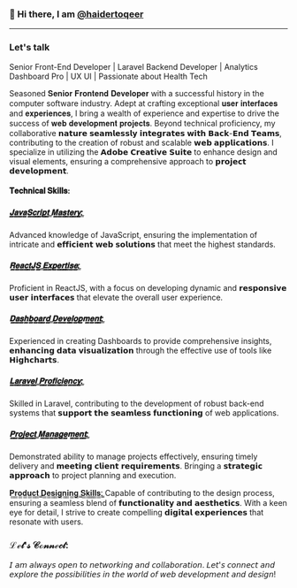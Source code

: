 ### 👋 Hi there, I am [@haidertoqeer](https://www.linkedin.com/in/haidertoqeer/) 
---
### Let's talk 
Senior Front-End Developer | Laravel Backend Developer | Analytics Dashboard Pro | UX  UI | Passionate about Health Tech 

Seasoned 𝐒𝐞𝐧𝐢𝐨𝐫 𝐅𝐫𝐨𝐧𝐭𝐞𝐧𝐝 𝐃𝐞𝐯𝐞𝐥𝐨𝐩𝐞𝐫 with a successful history in the computer software industry. Adept at crafting exceptional 𝐮𝐬𝐞𝐫 𝐢𝐧𝐭𝐞𝐫𝐟𝐚𝐜𝐞𝐬 and 𝐞𝐱𝐩𝐞𝐫𝐢𝐞𝐧𝐜𝐞𝐬, I bring a wealth of experience and expertise to drive the success of 𝐰𝐞𝐛 𝐝𝐞𝐯𝐞𝐥𝐨𝐩𝐦𝐞𝐧𝐭 𝐩𝐫𝐨𝐣𝐞𝐜𝐭𝐬. 
Beyond technical proficiency, my collaborative 𝗻𝗮𝘁𝘂𝗿𝗲 𝘀𝗲𝗮𝗺𝗹𝗲𝘀𝘀𝗹𝘆 𝗶𝗻𝘁𝗲𝗴𝗿𝗮𝘁𝗲𝘀 𝘄𝗶𝘁𝗵 𝗕𝗮𝗰𝗸-𝗘𝗻𝗱 𝗧𝗲𝗮𝗺𝘀, contributing to the creation of robust and scalable 𝘄𝗲𝗯 𝗮𝗽𝗽𝗹𝗶𝗰𝗮𝘁𝗶𝗼𝗻𝘀. I specialize in utilizing the 𝗔𝗱𝗼𝗯𝗲 𝗖𝗿𝗲𝗮𝘁𝗶𝘃𝗲 𝗦𝘂𝗶𝘁𝗲 to enhance design and visual elements, ensuring a comprehensive approach to 𝗽𝗿𝗼𝗷𝗲𝗰𝘁 𝗱𝗲𝘃𝗲𝗹𝗼𝗽𝗺𝗲𝗻𝘁.

#### 𝐓𝐞𝐜𝐡𝐧𝐢𝐜𝐚𝐥 𝐒𝐤𝐢𝐥𝐥𝐬:


##### 𝐉̳𝐚̳𝐯̳𝐚̳𝐒̳𝐜̳𝐫̳𝐢̳𝐩̳𝐭̳ ̳𝐌̳𝐚̳𝐬̳𝐭̳𝐞̳𝐫̳𝐲̳:̳

Advanced knowledge of JavaScript, ensuring the implementation of intricate and 𝗲𝗳𝗳𝗶𝗰𝗶𝗲𝗻𝘁 𝘄𝗲𝗯 𝘀𝗼𝗹𝘂𝘁𝗶𝗼𝗻𝘀 that meet the highest standards.

##### 𝐑̳𝐞̳𝐚̳𝐜̳𝐭̳𝐉̳𝐒̳ ̳𝐄̳𝐱̳𝐩̳𝐞̳𝐫̳𝐭̳𝐢̳𝐬̳𝐞̳:̳

Proficient in ReactJS, with a focus on developing dynamic and 𝗿𝗲𝘀𝗽𝗼𝗻𝘀𝗶𝘃𝗲 𝘂𝘀𝗲𝗿 𝗶𝗻𝘁𝗲𝗿𝗳𝗮𝗰𝗲𝘀 that elevate the overall user experience.

##### 𝐃̳𝐚̳𝐬̳𝐡̳𝐛̳𝐨̳𝐚̳𝐫̳𝐝̳ ̳𝐃̳𝐞̳𝐯̳𝐞̳𝐥̳𝐨̳𝐩̳𝐦̳𝐞̳𝐧̳𝐭̳:̳

Experienced in creating Dashboards to provide comprehensive insights, 𝗲𝗻𝗵𝗮𝗻𝗰𝗶𝗻𝗴 𝗱𝗮𝘁𝗮 𝘃𝗶𝘀𝘂𝗮𝗹𝗶𝘇𝗮𝘁𝗶𝗼𝗻 through the effective use of tools like 𝗛𝗶𝗴𝗵𝗰𝗵𝗮𝗿𝘁𝘀.

##### 𝐋̳𝐚̳𝐫̳𝐚̳𝐯̳𝐞̳𝐥̳ ̳𝐏̳𝐫̳𝐨̳𝐟̳𝐢̳𝐜̳𝐢̳𝐞̳𝐧̳𝐜̳𝐲̳:̳

Skilled in Laravel, contributing to the development of robust back-end systems that 𝘀𝘂𝗽𝗽𝗼𝗿𝘁 𝘁𝗵𝗲 𝘀𝗲𝗮𝗺𝗹𝗲𝘀𝘀 𝗳𝘂𝗻𝗰𝘁𝗶𝗼𝗻𝗶𝗻𝗴 of web applications.


##### 𝐏̳𝐫̳𝐨̳𝐣̳𝐞̳𝐜̳𝐭̳ ̳𝐌̳𝐚̳𝐧̳𝐚̳𝐠̳𝐞̳𝐦̳𝐞̳𝐧̳𝐭̳:̳
Demonstrated ability to manage projects effectively, ensuring timely delivery and 𝗺𝗲𝗲𝘁𝗶𝗻𝗴 𝗰𝗹𝗶𝗲𝗻𝘁 𝗿𝗲𝗾𝘂𝗶𝗿𝗲𝗺𝗲𝗻𝘁𝘀. Bringing a 𝘀𝘁𝗿𝗮𝘁𝗲𝗴𝗶𝗰 𝗮𝗽𝗽𝗿𝗼𝗮𝗰𝗵 to project planning and execution.

𝐏̳𝐫̳𝐨̳𝐝̳𝐮̳𝐜̳𝐭̳ ̳𝐃̳𝐞̳𝐬̳𝐢̳𝐠̳𝐧̳𝐢̳𝐧̳𝐠̳ ̳𝐒̳𝐤̳𝐢̳𝐥̳𝐥̳𝐬̳:̳
Capable of contributing to the design process, ensuring a seamless blend of 𝗳𝘂𝗻𝗰𝘁𝗶𝗼𝗻𝗮𝗹𝗶𝘁𝘆 𝗮𝗻𝗱 𝗮𝗲𝘀𝘁𝗵𝗲𝘁𝗶𝗰𝘀. With a keen eye for detail, I strive to create compelling 𝗱𝗶𝗴𝗶𝘁𝗮𝗹 𝗲𝘅𝗽𝗲𝗿𝗶𝗲𝗻𝗰𝗲𝘀 that resonate with users.

### ℒℯ𝓉'𝓈 𝒞ℴ𝓃𝓃ℯ𝒸𝓉:
𝘐 𝘢𝘮 𝘢𝘭𝘸𝘢𝘺𝘴 𝘰𝘱𝘦𝘯 𝘵𝘰 𝘯𝘦𝘵𝘸𝘰𝘳𝘬𝘪𝘯𝘨 𝘢𝘯𝘥 𝘤𝘰𝘭𝘭𝘢𝘣𝘰𝘳𝘢𝘵𝘪𝘰𝘯. 𝘓𝘦𝘵'𝘴 𝘤𝘰𝘯𝘯𝘦𝘤𝘵 𝘢𝘯𝘥 𝘦𝘹𝘱𝘭𝘰𝘳𝘦 𝘵𝘩𝘦 𝘱𝘰𝘴𝘴𝘪𝘣𝘪𝘭𝘪𝘵𝘪𝘦𝘴 𝘪𝘯 𝘵𝘩𝘦 𝘸𝘰𝘳𝘭𝘥 𝘰𝘧 𝘸𝘦𝘣 𝘥𝘦𝘷𝘦𝘭𝘰𝘱𝘮𝘦𝘯𝘵 𝘢𝘯𝘥 𝘥𝘦𝘴𝘪𝘨𝘯!
